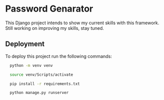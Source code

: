 # Password Genarator

This Django project intends to show my current skills with this framework. Still working on improving my skills, stay tuned.

## Deployment

To deploy this project run the following commands:

```bash
  python -m venv venv

  source venv/Scripts/activate

  pip install -r requirements.txt

  python manage.py runserver
```
